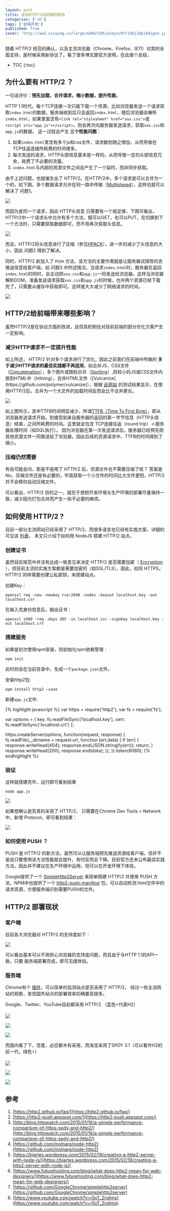 ```yaml
---
layout: post
title: 谈谈HTTP/2对前端的影响
categories: ['zh']
tags: ['前端开发']
published: True
cover: 'http://ww2.sinaimg.cn/large/6d0af205jw1eys20fr3dbj20pj0dzgnn.jpg'
---
```


随着 HTTP/2 规范的确认，以及主流浏览器（Chrome、Firefox、IE11）对其的全面支持，是时候采用新协议了。看了很多博文跟官方说明，在此做个总结，

* TOC
{:toc}

## 为什么要有 HTTP/2 ？

一句话评价：**预先加载，合并请求，缩小数据，提升性能**。

HTTP 1.1时代，每个TCP连接一次只能下载一个资源，比如浏览器发送一个请求获取`index.html`的数据，服务端收到后只会返回`index.html`，随后浏览器会解析`index.html`，如果里面含有`<link rel="stylesheet" href="xxx.css">`或`<script src="app.js"></script>`，则会再次向服务器发送请求，获取`xxx.css`和`app.js`的数据。 这一过程会产生 **三个性能问题**：

1. 如果`index.html`里含有多个js和css文件，请求数则随之增加，从而导致在TCP往返连接所耗费的时间增多。
2. 每次发送的请求，HTTP头部信息基本是一样的，从而导致一定的头部信息冗余，耗费了不必要的流量。
3. `index.html`与内部的资源文件之间会产生了一个延时，而非同步获取。

由于上述问题，也就催生出了 HTTP/2。在HTTP/2中，多个请求是可以合并为一个的，如下图，多个数据请求允许在同一路中传输（[Multiplexed](https://http2.github.io/faq/#why-is-http2-multiplexed)），这样也就可以解决了 问题1。

![](http://ww1.sinaimg.cn/large/6d0af205jw1eys1zc6zslj210t0c5tan.jpg)

而因为是同一个请求，因此 HTTP头信息 只需要有一个就足够，下图可看出，HTTP/2中一个请求头中允许有多个方法，既可以GET，也可以PUT，在切换到下一个方法时，只需要获取数据即可，而不用再次获取头信息。

![](http://ww3.sinaimg.cn/large/6d0af205jw1eys1yo41n3j20ft0dm759.jpg)

而且，HTTP/2将头信息进行了压缩（参见[HPACK](https://http2.github.io/faq/#why-hpack)），进一步的减少了头信息的大小，因此 问题2 得到了解决。

同时，HTTP/2 新加入了 `PUSH` 方法，该方法的主要作用就是让服务器试探性的去推送信息给客户端，如 问题3 中所述情况，当请求`index.html`时，服务器在返回`index.html`的同时，会主动把`xxx.css`和`app.js`一同发送给浏览器。这样当浏览器解析DOM，准备发送请求获取`xxx.css`和`app.js`的时候，也许两个资源已经下载完了，只需要从缓存中获取即可。这样就大大减少了网络请求的时间。

![](http://ww2.sinaimg.cn/large/6d0af205jw1eys21c1h34j20ow08yq3u.jpg)

## HTTP/2给前端带来哪些影响？

虽然HTTP/2是在协议方面的改进，且但其机制也对目前前端的部分优化方案产生一定影响。

### 减少HTTP请求不一定提升性能

如上所述， HTTP/2 针对多个请求进行了优化，因此之前我们在前端中所做的 **关于减少HTTP请求的最佳实践都不再适用**，如合并JS、CSS文件（[Concatenation](https://hacks.mozilla.org/2012/12/fantastic-front-end-performance-part-1-concatenate-compress-cache-a-node-js-holiday-season-part-4/)），多个图片或图标合并（[Spriting](https://en.wikipedia.org/wiki/Sprite_(computer_graphics)#Sprites_by_CSS)）,将较小的JS或CSS文件内嵌到HTML中（Inlining），合并HTML文件（[Vulcanize](https://github.com/polymer/vulcanize)），根据 [此网站](https://http2-push.appspot.com) 的测试结果显示，在使用HTTP/2后，合并为一个大文件的加载时间反而会比不合并更长。

![](http://ww4.sinaimg.cn/large/6d0af205jw1eys2akzllej20h30elwgb.jpg)

如上图所示，其中TTFB时间明显减少，所谓[TTFB（Time To First Byte）](https://en.wikipedia.org/wiki/Time_To_First_Byte)，即从浏览器发送请求开始，到接受到来自服务器的返回的第一字节信息（HTTP头信息）结束，之间所耗费的时间。这里就会包含 TCP连接往返（round trip）＋服务器处理时间（如SQL执行）。 因为浏览器在第一次发送请求后，服务器已经预先把其他资源文件一同推送给了浏览器，因此后续的资源请求中，TTFB的时间得到了缩小。

### 压缩仍然需要

有些可能会问，那是不是用了 HTTP/2 后，资源文件也不需要压缩了呢？ 答案是No，压缩文件还是有必要的，毕竟获取一个小文件的时间比大文件更短，HTTP/2并不会帮你自动压缩文件。

可以看出，HTTP/2 目的之一，就在于想把开发环境与生产环境的部署尽量保持一致，减少因为打包合并而产生一些不必要的麻烦。

## 如何使用 HTTP/2 ?

目前一部分主流网站已经采用了 HTTP/2，而很多语言也已经有实施方案，详细的可见该 [列表](https://github.com/http2/http2-spec/wiki/Implementations)， 本文只介绍下如何用 NodeJS 搭建 HTTP/2 站点。

### 创建证书

虽然目前规范中并没有达成一致意见来决定 HTTP/2 是否需要加密（ [Encryption](https://http2.github.io/faq/#does-http2-require-encryption) ），但目前主流的实施方案都是需要加密的（如SSL/TLS），因此，如同 HTTPS，HTTP/2 同样需要创建公私密钥，来搭建站点。

创建Key：

    openssl req -new -newkey rsa:2048 -nodes -keyout localhost.key -out localhost.csr

在输入完身份信息后，输出证书：

    openssl x509 -req -days 365 -in localhost.csr -signkey localhost.key -out localhost.crt

### 搭建服务

如果是初次使用npm安装，则初始化npm依赖管理：

    npm init

此时则会在当前目录中，生成一个`package.json`文件。

安装http2包:

    npm install http2 –save

新建`app.js`文件:

{% highlight javascript %}
var https = require('http2');
var fs = require('fs');

var options = {
  key: fs.readFileSync('localhost.key'),
  cert: fs.readFileSync('localhost.crt')
};

https.createServer(options, function(request, response) {
  fs.readFile(__dirname + request.url, function (err,data) {
    if (err) {
      response.writeHead(404);
      response.end(JSON.stringify(err));
      return;
    }
    response.writeHead(200);
    response.end(data);
  });
}).listen(8080);
{% endhighlight %}

### 验证

这样就搭建完毕，运行即可看到结果

    node app.js

![](http://ww4.sinaimg.cn/large/6d0af205jw1eys3nk49tfj20kf084754.jpg)

如果想确认是否真的采用了 HTTP/2， 只需要在Chrome Dev Tools > Network中，新增 Protocol，即可看到结果：

![](http://ww4.sinaimg.cn/large/6d0af205jw1eys3nxjhxgj20ob07j766.jpg)

### 如何使用 PUSH ？

PUSH 是 HTTP/2 的新方法，虽然可以让服务端预先推送资源给客户端，但并不是说只要使用该方法性能就会提升，有时反而会下降。目前官方还未公布最佳实践方法，因此并不建议在生产环境中运用，但可以在开发环境下体验。

Google提供了一个 [SimpleHttp2Server](https://github.com/GoogleChrome/simplehttp2server) 来简单搭建 HTTP/2 并使用 PUSH 方法，NPM中也提供了一个 [http2-push-manifest](https://www.npmjs.com/package/http2-push-manifest) 包，可以自动检测 html文件中的请求资源，方便服务端识别需要PUSH的文件。

## HTTP/2 部署现状

### 客户端

目前各大浏览器对 HTTP/2 的支持度如下：

![](http://ww3.sinaimg.cn/large/6d0af205jw1eys4nr7hkfj20rm08x75x.jpg)

可以看出基本可以不用担心浏览器的支持度问题，而且由于与HTTP 1.1的API一致，只要 服务端部署完成，即可无缝体验。

### 服务端

Chrome有个 [插件](https://chrome.google.com/webstore/detail/mpbpobfflnpcgagjijhmgnchggcjblin)，可以简单的监测站点是否采用了 HTTP/2， 经过一些主流网站的观察，发现国外站点的部署效率的确要高很多。

Google、Twitter、YouTube目前都采用 HTTP/2 （蓝色⚡️代表H2）

![](http://ww4.sinaimg.cn/large/6d0af205jw1eys3tkuiqkj20es062mxk.jpg)

![](http://ww4.sinaimg.cn/large/6d0af205jw1eys3vn0c4bj20f4064t9h.jpg)

![](http://ww1.sinaimg.cn/large/6d0af205jw1eys3txdbvcj20e2076jso.jpg)

而国内看了下，百度，必应都木有采用，而淘宝采用了SPDY 3.1（可以看作H2的前一代，绿色⚡️）

![](http://ww4.sinaimg.cn/large/6d0af205jw1eys3w370l7j20i9081dip.jpg)

![](http://ww1.sinaimg.cn/large/6d0af205jw1eys3wdke92j20ic08ogmi.jpg)

![](http://ww3.sinaimg.cn/large/6d0af205jw1eys3yjsrvuj20ch04k753.jpg)

## 参考

1. [https://http2.github.io/faq/](https://http2.github.io/faq/)
2. [https://http2-push.appspot.com/](https://http2-push.appspot.com/)
3. [http://blog.httpwatch.com/2015/01/16/a-simple-performance-comparison-of-https-spdy-and-http2/](http://blog.httpwatch.com/2015/01/16/a-simple-performance-comparison-of-https-spdy-and-http2/)
4. [https://github.com/molnarg/node-http2](https://github.com/molnarg/node-http2)
5. [https://bjartes.wordpress.com/2015/02/19/creating-a-http2-server-with-node-js/](https://bjartes.wordpress.com/2015/02/19/creating-a-http2-server-with-node-js/)
6. [https://www.futurehosting.com/blog/what-does-http2-mean-for-web-designers/](https://www.futurehosting.com/blog/what-does-http2-mean-for-web-designers/)
7. [https://github.com/GoogleChrome/simplehttp2server](https://github.com/GoogleChrome/simplehttp2server)
8. [https://www.youtube.com/watch?v=r5oT_2ndjms](https://www.youtube.com/watch?v=r5oT_2ndjms)
